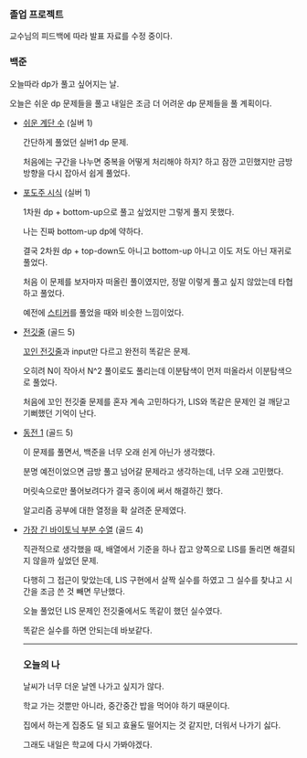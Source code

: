 ### 졸업 프로젝트
교수님의 피드백에 따라 발표 자료를 수정 중이다.


### 백준

오늘따라 dp가 풀고 싶어지는 날.

오늘은 쉬운 dp 문제들을 풀고 내일은 조금 더 어려운 dp 문제들을 풀 계획이다.

- [쉬운 계단 수](https://www.acmicpc.net/problem/10844) (실버 1)
    
    간단하게 풀었던 실버1 dp 문제.
    
    처음에는 구간을 나누면 중복을 어떻게 처리해야 하지? 하고 잠깐 고민했지만 금방 방향을 다시 잡아서 쉽게 풀었다.
    
- [포도주 시식](https://www.acmicpc.net/problem/2156) (실버 1)
    
    1차원 dp + bottom-up으로 풀고 싶었지만 그렇게 풀지 못했다.
    
    나는 진짜 bottom-up dp에 약하다.
    
    결국 2차원 dp + top-down도 아니고 bottom-up 아니고 이도 저도 아닌 재귀로 풀었다.
    
    처음 이 문제를 보자마자 떠올린 풀이였지만, 정말 이렇게 풀고 싶지 않았는데 타협하고 풀었다.
    
    예전에 [스티커](https://www.acmicpc.net/problem/9465)를 풀었을 때와 비슷한 느낌이었다.
    
- [전깃줄](https://www.acmicpc.net/problem/2565) (골드 5)
    
    [꼬인 전깃줄](https://www.acmicpc.net/problem/1365)과 input만 다르고 완전히 똑같은 문제.
    
    오히려 N이 작아서 N^2 풀이로도 풀리는데 이분탐색이 먼저 떠올라서 이분탐색으로 풀었다.
    
    처음에 꼬인 전깃줄 문제를 혼자 계속 고민하다가, LIS와 똑같은 문제인 걸 깨닫고 기뻐했던 기억이 난다.
    
- [동전 1](https://www.acmicpc.net/problem/2293) (골드 5)
    
    이 문제를 풀면서, 백준을 너무 오래 쉰게 아닌가 생각했다.
    
    분명 예전이었으면 금방 풀고 넘어갈 문제라고 생각하는데, 너무 오래 고민했다.
    
    머릿속으로만 풀어보려다가 결국 종이에 써서 해결하긴 했다.
    
    알고리즘 공부에 대한 열정을 확 살려준 문제였다.
    
- [가장 긴 바이토닉 부분 수열](https://www.acmicpc.net/problem/11054) (골드 4)
    
    직관적으로 생각했을 때, 배열에서 기준을 하나 잡고 양쪽으로 LIS를 돌리면 해결되지 않을까 싶었던 문제.
    
    다행히 그 접근이 맞았는데, LIS 구현에서 살짝 실수를 하였고 그 실수를 찾냐고 시간을 조금 쓴 것 빼면 무난했다.
    
    오늘 풀었던 LIS 문제인 전깃줄에서도 똑같이 했던 실수였다.
    
    똑같은 실수를 하면 안되는데 바보같다.
    
    ---
    
    ### 오늘의 나
    
    날씨가 너무 더운 날엔 나가고 싶지가 않다.
    
    학교 가는 것뿐만 아니라, 중간중간 밥을 먹어야 하기 때문이다.
    
    집에서 하는게 집중도 덜 되고 효율도 떨어지는 것 같지만, 더워서 나가기 싫다.
    
    그래도 내일은 학교에 다시 가봐야겠다.
